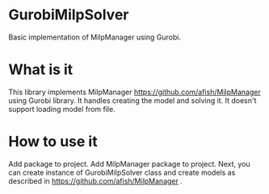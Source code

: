 # GurobiMilpSolver
Basic implementation of MilpManager using Gurobi.

# What is it
This library implements MilpManager https://github.com/afish/MilpManager using Gurobi library. It handles creating the model and solving it. It doesn't support loading model from file.

# How to use it
Add package to project. Add MilpManager package to project. Next, you can create instance of GurobiMilpSolver class and create models as described in https://github.com/afish/MilpManager .
